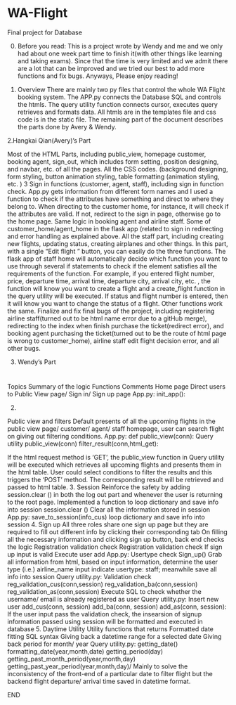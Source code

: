 # WA-Flight
Final project for Database

0. Before you read:
  This is a project wrote by Wendy and me and we only had about one week part time to finish it(with other things like learning and taking exams). Since that the time is very limited and we admit there are a lot that can be improved and we tried our best to add more functions and fix bugs. Anyways, Please enjoy reading! 
  
1. Overview
There are mainly two py files that control the whole WA Flight booking system. The APP.py connects the Database SQL and controls the htmls. The query utility function connects cursor, executes query retrieves and formats data. All htmls are in the templates file and css code is in the static file. 
The remaining part of the document describes the parts done by Avery & Wendy.

2.Hangkai Qian(Avery)’s Part

Most of the HTML Parts, including public_view, homepage customer, booking agent, sign_out, which includes form setting, position designing, and navbar, etc. of all the pages. 
All the CSS codes. (background designing, form styling, button animation styling, table formatting (animation styling, etc. ) 
3 Sign in functions (customer, agent, staff), including sign in function check. App.py gets information from different form names and I used a function to check if the attributes have something and direct to where they belong to. When directing to the customer home, for instance, it will check if the attributes are valid. If not, redirect to the sign in page, otherwise go to the home page. Same logic in booking agent and airline staff. 
Some of customer_home/agent_home in the flask app (related to sign in redirecting and error handling as explained above. 
All the staff part,  including creating new flights, updating status, creating airplanes and  other things. In this part, with a single “Edit flight ” button, you can easily do the three functions. The flask app of staff home will automatically decide which function you want to use through several if statements to check if the element satisfies all the requirements of the function. For example, if you entered flight number, price, departure time, arrival time, departure city, arrival city, etc.  , the function will know you want to create a flight and a create_flight function in the query utility will be executed. If status and flight number is entered, then it will know you want to change the status of a flight. Other functions work the same. 
Finalize and fix final bugs of the project, including registering airline staff(turned out to be html name error due to a gitHub merge), redirecting to the index when finish purchase the ticket(redirect error), and booking agent purchasing the ticket(turned out to be the route of html page is wrong to customer_home), airline staff edit flight decision error, and all other bugs. 

3. Wendy’s Part

#
Topics
Summary of the logic
Functions
Comments
Home page
Direct users to Public View page/ Sign in/ Sign up page
App.py:
init_app():

2.
Public view and filters
Default presents of all the upcoming flights in the public view page/ customer/ agent/ staff homepage, user can search flight on giving out filtering conditions. 
App.py:
def public_view(conn):
Query utility
public_view(conn)
filter_result(conn,html_get):

If the html request method is ‘GET’, the public_view function in Query utility will be executed which retrieves all upcoming flights and presents them in the html table. User could select conditions to filter the results and this triggers the ‘POST’ method. The corresponding result will be retrieved and passed to html table. 
3. 
Session
Reinforce the safety by adding session.clear ()  in both the log out part and whenever the user is returning to the root page.
Implemented a function to loop dictionary and save info into session
session.clear ()
Clear all the information stored in session
App.py: 
save_to_session(info_cus)
loop dictionary and save info into session
4. 
Sign up 
All three roles share one sign up page but they are required to fill out different info by clicking their corresponding tab
On filling all the necessary information and clicking sign up button, back end checks the logic
Registration validation check
Registration validation check
If sign up input is valid
Execute user add 
App.py: Usertype check 
Sign_up()
Grab all information from html, based on input information, determine the user type (i.e.) airline_name input indicate usertype: staff; meanwhile save all info into session
Query utility.py:
Validation check
reg_validation_cus(conn,session)
reg_validation_ba(conn,session)
reg_validation_as(conn,session)
Execute SQL to check whether the username/ email is already registered as user
Query utility.py:
Insert new user
add_cus(conn, session)
add_ba(conn, session)
add_as(conn, session):
If the user input pass the validation check, the insearsion of signup information passed using session will be formatted and executed in database
5.
Daytime Utility 
Utility functions that returns
Formatted date fitting SQL syntax
Giving back a datetime range for a selected date
Giving back period for month/ year
Query utility.py:
getting_date()
formatting_date(year,month,date)
getting_period(day)
getting_past_month_period(year,month,day)
getting_past_year_period(year,month,day)/
Mainly to solve the inconsistency of the front-end of a particular date to filter flight but the backend flight departure/ arrival time saved in datetime format.

END


